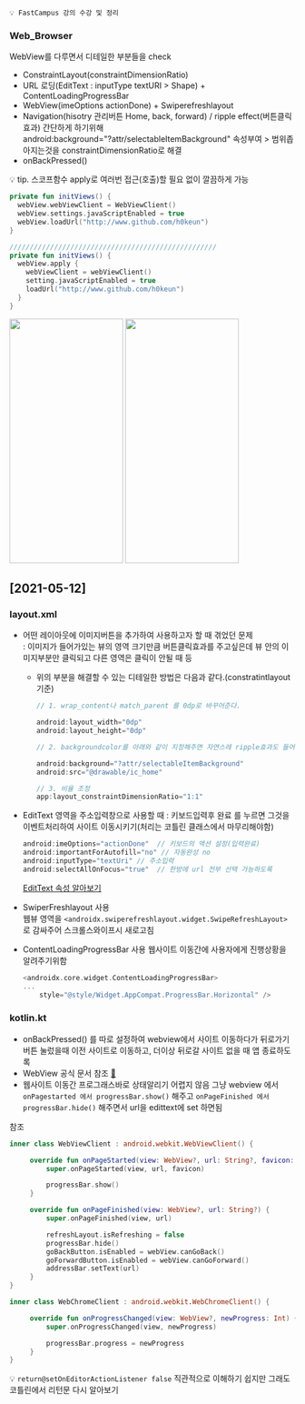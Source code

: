 ```💡 FastCampus 강의 수강 및 정리```

### Web_Browser
WebView를 다루면서 디테일한 부분들을 check

+ ConstraintLayout(constraintDimensionRatio)
+ URL 로딩(EditText : inputType textURI > Shape) + ContentLoadingProgressBar
+ WebView(imeOptions actionDone) + Swiperefreshlayout
+ Navigation(hisotry 관리버튼 Home, back, forward) 
  / ripple effect(버튼클릭효과) 간단하게 하기위해  
  android:background="?attr/selectableItemBackground" 속성부여 > 범위좁아지는것을 constraintDimensionRatio로 해결
+ onBackPressed()


💡 tip. 스코프함수 apply로 여러번 접근(호출)할 필요 없이 깔끔하게 가능

```KOTLIN
private fun initViews() {
  webView.webViewClient = WebViewClient()
  webView.settings.javaScriptEnabled = true
  webView.loadUrl("http://www.github.com/h0keun")
}

///////////////////////////////////////////////////
private fun initViews() {
  webView.apply {
    webViewClient = webViewClient()
    setting.javaScriptEnabled = true
    loadUrl("http://www.github.com/h0keun")
  }
}
```
<img src="https://user-images.githubusercontent.com/63087903/119834830-4403af80-bf3b-11eb-953b-0c8475d55324.jpg" width="200" height="430"> <img src="https://user-images.githubusercontent.com/63087903/119834838-45cd7300-bf3b-11eb-9bf6-4967ae4b226d.jpg" width="200" height="430">

## [2021-05-12]

### layout.xml
+ 어떤 레이아웃에 이미지버튼을 추가하여 사용하고자 할 때 겪었던 문제  
  : 이미지가 들어가있는 뷰의 영역 크기만큼 버튼클릭효과를 주고싶은데 뷰 안의 이미지부분만 클릭되고 다른 영역은 클릭이 안될 때 등 
  - 위의 부분을 해결할 수 있는 디테일한 방법은 다음과 같다.(constratintlayout 기준)
    ```KOTLIN
    // 1. wrap_content나 match_parent 를 0dp로 바꾸어준다.
  
    android:layout_width="0dp"
    android:layout_height="0dp"
  
    // 2. backgroundcolor를 아래와 같이 지정해주면 자연스레 ripple효과도 들어간다.
  
    android:background="?attr/selectableItemBackground"
    android:src="@drawable/ic_home"
  
    // 3. 비율 조정
    app:layout_constraintDimensionRatio="1:1" 
    ```
+ EditText 영역을 주소입력창으로 사용할 때
  : 키보드입력후 완료 를 누르면 그것을 이벤트처리하여 사이트 이동시키기(처리는 코틀린 클래스에서 마무리해야함)
  ```KOTLIN
  android:imeOptions="actionDone"  // 키보드의 액션 설정(입력완료)
  android:importantForAutofill="no" // 자동완성 no
  android:inputType="textUri" // 주소입력
  android:selectAllOnFocus="true"  // 한방에 url 전부 선택 가능하도록
  ```
  [EditText 속성 알아보기](https://recipes4dev.tistory.com/92)
  
+ SwiperFreshlayout 사용  
  웹뷰 영역을 ``` <androidx.swiperefreshlayout.widget.SwipeRefreshLayout> ```  
  로 감싸주어 스크롤스와이프시 새로고침
+ ContentLoadingProgressBar 사용 
  웹사이트 이동간에 사용자에게 진행상황을 알려주기위함
  ```KOTLIN
  <androidx.core.widget.ContentLoadingProgressBar>
  ...
      style="@style/Widget.AppCompat.ProgressBar.Horizontal" />
  ```
  
### kotlin.kt
+ onBackPressed() 를 따로 설정하여 webview에서 사이트 이동하다가 뒤로가기버튼 눌렀을때 이전 사이트로 이동하고, 더이상 뒤로갈 사이트 없을 때 앱 종료하도록
+ WebView 공식 문서 참조 [📌](https://developer.android.com/guide/webapps/webview?hl=ko)
+ 웹사이트 이동간 프로그래스바로 상태알리기
  어렵지 않음 그냥 webview 에서 ```onPagestarted 에서 progressBar.show()``` 해주고
  ```onPageFinished 에서 progressBar.hide()``` 해주면서 url을 edittext에 set 하면됨
  
참조
```KOTLIN
inner class WebViewClient : android.webkit.WebViewClient() {

     override fun onPageStarted(view: WebView?, url: String?, favicon: Bitmap?) {
         super.onPageStarted(view, url, favicon)

         progressBar.show()
     }

     override fun onPageFinished(view: WebView?, url: String?) {
         super.onPageFinished(view, url)

         refreshLayout.isRefreshing = false
         progressBar.hide()
         goBackButton.isEnabled = webView.canGoBack()
         goForwardButton.isEnabled = webView.canGoForward()
         addressBar.setText(url)
     }
}

inner class WebChromeClient : android.webkit.WebChromeClient() {

     override fun onProgressChanged(view: WebView?, newProgress: Int) {
         super.onProgressChanged(view, newProgress)

         progressBar.progress = newProgress
     }
}
```
  
💡 ```return@setOnEditorActionListener false``` 직관적으로 이해하기 쉽지만 그래도 코틀린에서 리턴문 다시 알아보기
